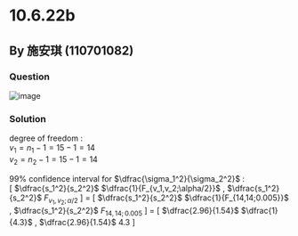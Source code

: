 # 10.6.22b

## By 施安琪 (110701082)

### Question
![image](https://github.com/HWTeng-Course/202402-Statistics/assets/162141633/f2366ba8-123a-4ab3-a1fb-a6fd7a92d6ec)

### Solution
degree of freedom :\
$v_1 = n_1 - 1 = 15 -1 = 14$\
$v_2 = n_2 - 1 = 15 -1 = 14$

99% confidence interval for $\dfrac{\sigma_1^2}{\sigma_2^2}$ :\
[ $\dfrac{s_1^2}{s_2^2}$ $\dfrac{1}{F_{v_1,v_2;\alpha/2}}$ , $\dfrac{s_1^2}{s_2^2}$ $F_{v_1,v_2;\alpha/2}$ ] = [ $\dfrac{s_1^2}{s_2^2}$ $\dfrac{1}{F_{14,14;0.005}}$ , $\dfrac{s_1^2}{s_2^2}$ $F_{14,14;0.005}$ ] = [ $\dfrac{2.96}{1.54}$ $\dfrac{1}{4.3}$ , $\dfrac{2.96}{1.54}$ $4.3$ ]

